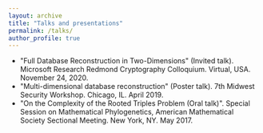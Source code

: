 ```yaml
---
layout: archive
title: "Talks and presentations"
permalink: /talks/
author_profile: true
---
```


* "Full Database Reconstruction in Two-Dimensions" (Invited talk). Microsoft Research Redmond Cryptography Colloquium. Virtual, USA. November 24, 2020.
* "Multi-dimensional database reconstruction" (Poster talk). 7th Midwest Security Workshop. Chicago, IL. April 2019.
* "On the Complexity of the Rooted Triples Problem (Oral talk)". Special Session on Mathematical Phylogenetics, American Mathematical Society Sectional Meeting. New York, NY. May 2017.
